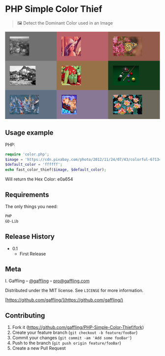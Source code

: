 # PHP Simple Color Thief

> 🖼 Detect the Dominant Color used in an Image

![EXAMPLE](header.png)


## Usage example

PHP:

```php
require 'color.php';
$image = 'https://cdn.pixabay.com/photo/2012/11/24/07/43/colorful-67134_960_720.jpg'
$default_color = 'ffffff';
echo fast_color_thief($image, $default_color);
```

Will return the Hex Color: e0a654


## Requirements

The only things you need:

```sh
PHP
GD-Lib
```


## Release History

  * 0.1
    * First Release


## Meta

I. Gaffling – [@gaffling](https://twitter.com/gaffling) – pro@gaffling.com

Distributed under the MIT license. See ``LICENSE`` for more information.

[https://github.com/gaffling/](https://github.com/gaffling/)


## Contributing

1. Fork it (<https://github.com/gaffling/PHP-Simple-Color-Thief/fork>)
2. Create your feature branch (`git checkout -b feature/fooBar`)
3. Commit your changes (`git commit -am 'Add some fooBar'`)
4. Push to the branch (`git push origin feature/fooBar`)
5. Create a new Pull Request
